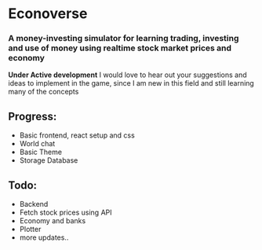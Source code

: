# Econoverse
### A money-investing simulator for learning trading, investing and use of money using realtime stock market prices and economy

**Under Active development**
I would love to hear out your suggestions and ideas to implement in the game, since I am new in this field and still learning many of the concepts

## Progress:
- Basic frontend, react setup and css
- World chat
- Basic Theme
- Storage Database

## Todo:
- Backend
- Fetch stock prices using API
- Economy and banks
- Plotter
- more updates..
